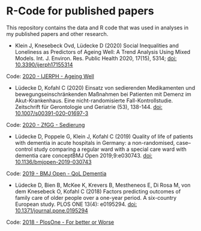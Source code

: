 # R-Code for published papers

This repository contains the data and R code that was used in analyses in my published papers and other research.

* Klein J, Knesebeck Ovd, Lüdecke D (2020) Social Inequalities and Loneliness as Predictors of Ageing Well: A Trend Analysis Using Mixed Models. Int. J. Environ. Res. Public Health 2020, 17(15), 5314; [doi: 10.3390/ijerph17155314](https://doi.org/10.3390/ijerph17155314)

Code: [2020 - IJERPH - Ageing Well](/2020%20-%20IJERPH%20-%20Ageing%20Well)

* Lüdecke D, Kofahl C (2020) Einsatz von sedierenden Medikamenten und bewegungseinschränkenden Maßnahmen bei Patienten mit Demenz im Akut-Krankenhaus. Eine nicht-randomisierte Fall-Kontrollstudie. Zeitschrift für Gerontologie und Geriatrie (53), 138-144. [doi: 10.1007/s00391-020-01697-3](https://doi.org/10.1007/s00391-020-01697-3)

Code: [2020 - ZfGG - Sedierung](/2020%20-%20ZfGG%20-%20Sedierung)

* Lüdecke D, Poppele G, Klein J, Kofahl C (2019) Quality of life of patients with dementia in acute hospitals in Germany: a non-randomised, case–control study comparing a regular ward with a special care ward with dementia care conceptBMJ Open 2019;9:e030743. [doi: 10.1136/bmjopen-2019-030743](https://doi.org/10.1136/bmjopen-2019-030743)

Code: [2019 - BMJ Open - QoL Dementia](/2019%20-%20BMJ%20Open%20-%20QoL%20Dementia)

* Lüdecke D, Bien B, McKee K, Krevers B, Mestheneos E, Di Rosa M, von dem Knesebeck O, Kofahl C (2018) Factors predicting outcomes of family care of older people over a one-year period. A six-country European study. PLOS ONE 13(4): e0195294. [doi: 10.1371/journal.pone.0195294](https://journals.plos.org/plosone/article?id=10.1371/journal.pone.0195294)

Code: [2018 - PlosOne - For better or Worse](/2018%20-%20PlosOne%20-%20For%20better%20or%20Worse)
